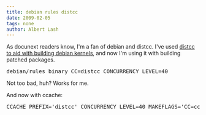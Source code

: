 ```yaml
---
title: debian rules distcc
date: 2009-02-05
tags: none
author: Albert Lash
---
```

As docunext readers know, I'm a fan of debian and distcc. I've used <a href="http://www.docunext.com/2007/10/more-distcc-and-ccache-notes/">distcc to aid with building debian kernels</a>, and now I'm using it with building patched packages.

<pre>
debian/rules binary CC=distcc CONCURRENCY_LEVEL=40</pre>

Not too bad, huh? Works for me.

And now with ccache:

<pre>
CCACHE_PREFIX='distcc' CONCURRENCY_LEVEL=40 MAKEFLAGS='CC=ccache\ gcc-4.1' make-kpkg --revision=2.6.26-13 --bzimage kernel_image</pre>

